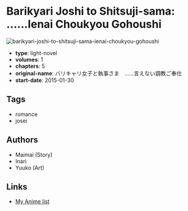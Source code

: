 # Barikyari Joshi to Shitsuji-sama: ......Ienai Choukyou Gohoushi

![barikyari-joshi-to-shitsuji-sama-ienai-choukyou-gohoushi](https://cdn.myanimelist.net/images/manga/2/195843.jpg)

-   **type**: light-novel
-   **volumes**: 1
-   **chapters**: 5
-   **original-name**: バリキャリ女子と執事さま　……言えない調教ご奉仕
-   **start-date**: 2015-01-30

## Tags

-   romance
-   josei

## Authors

-   Maimai (Story)
-   Inari
-   Yuuko (Art)

## Links

-   [My Anime list](https://myanimelist.net/manga/107042/Barikyari_Joshi_to_Shitsuji-sama__Ienai_Choukyou_Gohoushi)
